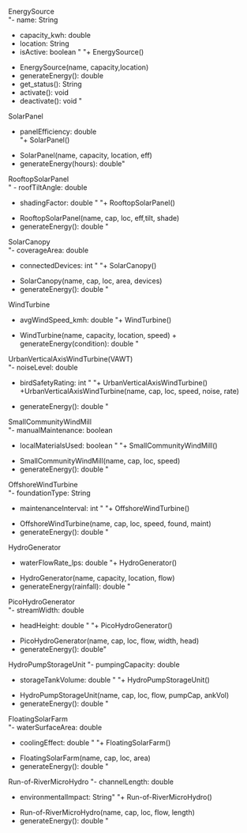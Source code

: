  EnergySource    
"- name: String                   
- capacity_kwh: double           
- location: String               
- isActive: boolean "
"+ EnergySource()                
+ EnergySource(name, capacity,location)         
+ generateEnergy(): double       
+ get_status(): String           
+ activate(): void               
+ deactivate(): void "

SolarPanel 
- panelEfficiency: double   
"+ SolarPanel()                   
+ SolarPanel(name, capacity, location, eff)      
+ generateEnergy(hours): double"

RooftopSolarPanel    
" - roofTiltAngle: double          
- shadingFactor: double  "
"+ RooftopSolarPanel()            
+ RooftopSolarPanel(name, cap, loc, eff,tilt, shade)
+ generateEnergy(): double  "

SolarCanopy  
"- coverageArea: double           
- connectedDevices: int   "
"+ SolarCanopy()                  
+ SolarCanopy(name, cap, loc, area, devices)     
+ generateEnergy(): double  "

 WindTurbine 
- avgWindSpeed_kmh: double 
"+ WindTurbine() 
+ WindTurbine(name, capacity, location, speed)   + generateEnergy(condition): double                  "

UrbanVerticalAxisWindTurbine(VAWT)    
"- noiseLevel: double             
- birdSafetyRating: int  "
"+ UrbanVerticalAxisWindTurbine() 
+UrbanVerticalAxisWindTurbine(name, cap, loc, speed, noise, rate)
+ generateEnergy(): double "

SmallCommunityWindMill  
"- manualMaintenance: boolean     
- localMaterialsUsed: boolean "
"+ SmallCommunityWindMill()       
+ SmallCommunityWindMill(name, cap, loc, speed) 
+ generateEnergy(): double  "

OffshoreWindTurbine     
"- foundationType: String         
- maintenanceInterval: int  "
"+ OffshoreWindTurbine()          
+ OffshoreWindTurbine(name, cap, loc, speed, found, maint)
+ generateEnergy(): double "

 HydroGenerator      
- waterFlowRate_lps: double 
"+ HydroGenerator()               
+ HydroGenerator(name, capacity, location, flow) 
+ generateEnergy(rainfall): double    "

PicoHydroGenerator   
"- streamWidth: double            
- headHeight: double  "
"+ PicoHydroGenerator()           
+ PicoHydroGenerator(name, cap, loc, flow, width, head)
+ generateEnergy(): double"

HydroPumpStorageUnit 
"- pumpingCapacity: double        
- storageTankVolume: double "
"+ HydroPumpStorageUnit()         
+ HydroPumpStorageUnit(name, cap, loc, flow, pumpCap, ankVol)  
+ generateEnergy(): double  "

FloatingSolarFarm   
"- waterSurfaceArea: double       
- coolingEffect: double  "
"+ FloatingSolarFarm()            
+ FloatingSolarFarm(name, cap, loc, area)   
+ generateEnergy(): double "

 Run-of-RiverMicroHydro 
"- channelLength: double          
- environmentalImpact: String"
"+ Run-of-RiverMicroHydro()       
+ Run-of-RiverMicroHydro(name, cap, loc, flow, length)
+ generateEnergy(): double  "


